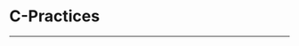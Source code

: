 # C-Practices
_____________________________________________________________________________________
